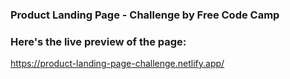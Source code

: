 ### Product Landing Page - Challenge by Free Code Camp


### Here's the live preview of the page:
https://product-landing-page-challenge.netlify.app/
